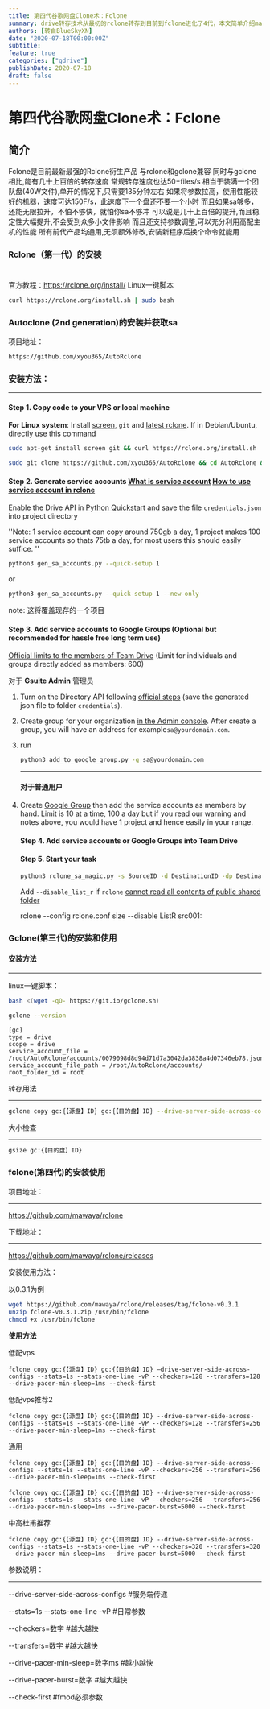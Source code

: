 ```yaml
---
title: 第四代谷歌网盘Clone术：Fclone
summary: drive转存技术从最初的rclone转存到目前到fclone进化了4代，本文简单介绍mark，备忘
authors: [转自BlueSkyXN]
date: "2020-07-18T00:00:00Z"
subtitle: 
feature: true
categories: ["gdrive"]
publishDate: 2020-07-18
draft: false
---
```



# 第四代谷歌网盘Clone术：Fclone

## 简介



Fclone是目前最新最强的Rclone衍生产品
与rclone和gclone兼容
同时与gclone相比,能有几十上百倍的转存速度
常规转存速度也达50+files/s
相当于装满一个团队盘(40W文件),单开的情况下,只需要135分钟左右
如果将参数拉高，使用性能较好的机器，速度可达150F/s，此速度下一个盘还不要一个小时
而且如果sa够多，还能无限拉升，不怕不够快，就怕你sa不够冲
可以说是几十上百倍的提升,而且稳定性大幅提升,不会受到众多小文件影响
而且还支持参数调整,可以充分利用高配主机的性能
所有前代产品均通用,无须额外修改,安装新程序后换个命令就能用



### Rclone（第一代）的安装

# 

官方教程：https://rclone.org/install/
Linux一键脚本

```bash
curl https://rclone.org/install.sh | sudo bash
```



### Autoclone (2nd generation)的安装并获取sa

项目地址：

```bash
https://github.com/xyou365/AutoRclone
```



### 安装方法：

---

#### Step 1. Copy code to your VPS or local machine

**For Linux system**: Install [screen](https://www.interserver.net/tips/kb/using-screen-to-attach-and-detach-console-sessions/), `git` and [latest rclone](https://rclone.org/downloads/#script-download-and-install). If in Debian/Ubuntu, directly use this command

```bash
sudo apt-get install screen git && curl https://rclone.org/install.sh | sudo bash
```

```bash
sudo git clone https://github.com/xyou365/AutoRclone && cd AutoRclone && sudo pip3 install -r requirements.txt
```

#### Step 2. Generate service accounts [What is service account](https://cloud.google.com/iam/docs/service-accounts) [How to use service account in rclone](https://rclone.org/drive/#service-account-support)

Enable the Drive API in [Python Quickstart](https://developers.google.com/drive/api/v3/quickstart/python) and save the file `credentials.json` into project directory



''Note: 1 service account can copy around 750gb a day, 1 project makes 100 service accounts so thats 75tb a day, for most users this should easily suffice. ''

```bash
python3 gen_sa_accounts.py --quick-setup 1
```

or

```bash
python3 gen_sa_accounts.py --quick-setup 1 --new-only
```

note: 这将覆盖现存的一个项目

#### Step 3. Add service accounts to Google Groups (Optional but recommended for hassle free long term use)



[Official limits to the members of Team Drive](https://support.google.com/a/answer/7338880?hl=en) (Limit for individuals and groups directly added as members: 600)

对于 **Gsuite Admin** 管理员

1. Turn on the Directory API following [official steps](https://developers.google.com/admin-sdk/directory/v1/quickstart/python) (save the generated json file to folder `credentials`).

2. Create group for your organization [in the Admin console](https://support.google.com/a/answer/33343?hl=en). After create a group, you will have an address for example`sa@yourdomain.com`.

3. run
   
   ```bash
   python3 add_to_google_group.py -g sa@yourdomain.com
   ```
   
   --- 
   
   #### 对于普通用户

4. Create [Google Group](https://groups.google.com/) then add the service accounts as members by hand. Limit is 10 at a time, 100 a day but if you read our warning and notes above, you would have 1 project and hence easily in your range.
   
   #### Step 4. Add service accounts or Google Groups into Team Drive
   
   #### Step 5. Start your task
   
   ```bash
   python3 rclone_sa_magic.py -s SourceID -d DestinationID -dp DestinationPathName -b 1 -e 600
   ```
   
   Add `--disable_list_r` if `rclone` [cannot read all contents of public shared folder](https://forum.rclone.org/t/rclone-cannot-see-all-files-folder-in-public-shared-folder/12351)
   
   rclone --config rclone.conf size --disable ListR src001:





### Gclone(第三代)的安装和使用

#### 安装方法

---

linux一键脚本：



```bash
bash <(wget -qO- https://git.io/gclone.sh)
```

```bash
gclone --version
```

```bansh
[gc]
type = drive
scope = drive
service_account_file = /root/AutoRclone/accounts/0079098d8d94d71d7a3042da3838a4d07346eb78.json
service_account_file_path = /root/AutoRclone/accounts/
root_folder_id = root
```

转存用法

---

```bash
gclone copy gc:{【源盘】ID} gc:{【目的盘】ID} --drive-server-side-across-configs
```

大小检查

---

```bash
gsize gc:{【目的盘】ID}
```



### fclone(第四代)的安装使用

项目地址：

---

https://github.com/mawaya/rclone

下载地址：

---

https://github.com/mawaya/rclone/releases

安装使用方法：

以0.3.1为例

```bash
wget https://github.com/mawaya/rclone/releases/tag/fclone-v0.3.1
unzip fclone-v0.3.1.zip /usr/bin/fclone
chmod +x /usr/bin/fclone
```

**使用方法**

低配vps

`fclone copy gc:{【源盘】ID} gc:{【目的盘】ID} —drive-server-side-across-configs --stats=1s --stats-one-line -vP --checkers=128 --transfers=128 --drive-pacer-min-sleep=1ms --check-first`

低配vps推荐2

`fclone copy gc:{【源盘】ID} gc:{【目的盘】ID} --drive-server-side-across-configs --stats=1s --stats-one-line -vP --checkers=128 --transfers=256 --drive-pacer-min-sleep=1ms --check-first`

通用

`fclone copy gc:{【源盘】ID} gc:{【目的盘】ID} --drive-server-side-across-configs --stats=1s --stats-one-line -vP --checkers=256 --transfers=256 --drive-pacer-min-sleep=1ms --check-first`

`fclone copy gc:{【源盘】ID} gc:{【目的盘】ID} --drive-server-side-across-configs --stats=1s --stats-one-line -vP --checkers=256 --transfers=256 --drive-pacer-min-sleep=1ms --drive-pacer-burst=5000 --check-first`

中高杜甫推荐

`fclone copy gc:{【源盘】ID} gc:{【目的盘】ID} --drive-server-side-across-configs --stats=1s --stats-one-line -vP --checkers=320 --transfers=320 --drive-pacer-min-sleep=1ms --drive-pacer-burst=5000 --check-first`



参数说明：

---

--drive-server-side-across-configs #服务端传递

 --stats=1s --stats-one-line -vP #日常参数 

--checkers=数字 #越大越快 

--transfers=数字 #越大越快 

--drive-pacer-min-sleep=数字ms #越小越快 

--drive-pacer-burst=数字 #越大越快 

--check-first #fmod必须参数


